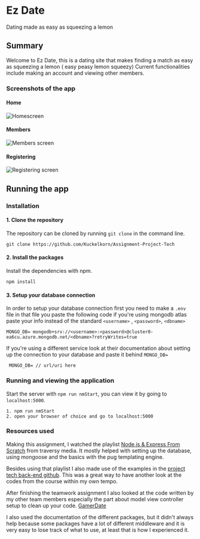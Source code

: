 # Ez Date
Dating made as easy as squeezing a lemon

## Summary
Welcome to Ez Date, this is a dating site that makes finding a match as easy as squeezing a lemon ( easy peasy lemon squeezy)
Current functionalities include making an account and viewing other members.

### Screenshots of the app
#### Home
![Homescreen](https://github.com/Kuckelkorn/Assignment-Project-Tech/wiki/assets/home.png)

#### Members
![Members screen](https://github.com/Kuckelkorn/Assignment-Project-Tech/wiki/assets/members.png)

#### Registering
![Registering screen](https://github.com/Kuckelkorn/Assignment-Project-Tech/wiki/assets/register.png)

## Running the app

### Installation
#### 1. Clone the repository
The repository can be cloned by running `git clone` in the command line.
```
git clone https://github.com/Kuckelkorn/Assignment-Project-Tech
```

#### 2. Install the packages
Install the dependencies with npm.
```
npm install
```
#### 3. Setup your database connection
In order to setup your database connection first you need to make a `.env` file
in that file you paste the following code if you're using mongodb atlas paste
your info instead of the standard `<username>` , `<password>`, `<dbname>`

```
MONGO_DB= mongodb+srv://<username>:<password>@cluster0-ea6cu.azure.mongodb.net/<dbname>?retryWrites=true
```
If you're using a different service look at their documentation about setting up the connection to your database and paste it behind `MONGO_DB=`

```
 MONGO_DB= // url/uri here
```
### Running and viewing the application
Start the server with `npm run nmStart`, you can view it by going to `localhost:5000`.
```
1. npm run nmStart
2. open your browser of choice and go to localhost:5000
```

### Resources used
Making this assignment, I watched the playlist [Node.js & Express From Scratch](https://www.youtube.com/playlist?list=PLillGF-RfqbYRpji8t4SxUkMxfowG4Kqp) from traversy media. It mostly helped with setting up the database, using mongoose and the basics with the pug templating engine.

Besides using that playlist I also made use of the examples in the [project tech back-end github](https://github.com/cmda-bt/be-course-18-19/tree/master/examples). This was a great way to have another look at the codes from the course within my own tempo.

After finishing the teamwork assignment I also looked at the code written by my other team members especially the part about model view controller setup to clean up your code. [GamerDate](https://github.com/isirThijs/Gamerdate)

I also used the documentation of the different packages, but it didn't always help because some packages have a lot of different middleware and it is very easy to lose track of what to use, at least that is how I experienced it.
